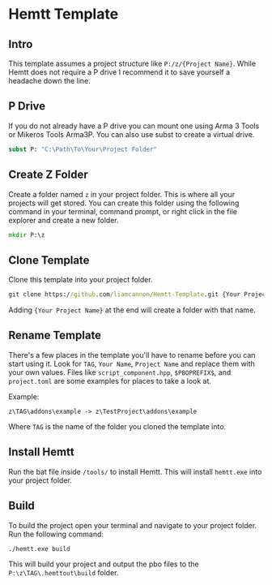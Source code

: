 # Hemtt Template

## Intro

This template assumes a project structure like `P:/z/{Project Name}`. While Hemtt does not require a P drive I recommend it to save yourself a headache down the line.

## P Drive

If you do not already have a P drive you can mount one using Arma 3 Tools or Mikeros Tools Arma3P. You can also use subst to create a virtual drive.

```bat
subst P: "C:\Path\To\Your\Project Folder"
```

## Create Z Folder

Create a folder named `z` in your project folder. This is where all your projects will get stored. You can create this folder using the following command in your terminal, command prompt, or right click in the file explorer and create a new folder.

```bat
mkdir P:\z
```

## Clone Template

Clone this template into your project folder.

```bat
git clone https://github.com/liamcannon/Hemtt-Template.git {Your Project Name}
```

Adding `{Your Project Name}` at the end will create a folder with that name. 

## Rename Template

There's a few places in the template you'll have to rename before you can start using it. Look for `TAG`, `Your Name`, `Project Name` and replace them with your own values. Files like `script_component.hpp`, `$PBOPREFIX$`, and `project.toml` are some examples for places to take a look at.

Example:
```
z\TAG\addons\example -> z\TestProject\addons\example
```

Where `TAG` is the name of the folder you cloned the template into.

## Install Hemtt

Run the bat file inside `/tools/` to install Hemtt. This will install `hemtt.exe` into your project folder.

## Build

To build the project open your terminal and navigate to your project folder. Run the following command:

```bat
./hemtt.exe build
```

This will build your project and output the pbo files to the `P:\z\TAG\.hemttout\build` folder.

